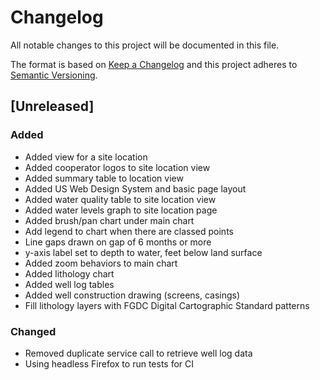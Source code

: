 # Changelog
All notable changes to this project will be documented in this file.

The format is based on [Keep a Changelog](http://keepachangelog.com/en/1.0.0/)
and this project adheres to [Semantic Versioning](http://semver.org/spec/v2.0.0.html).

## [Unreleased]
### Added
- Added view for a site location
- Added cooperator logos to site location view
- Added summary table to location view
- Added US Web Design System and basic page layout
- Added water quality table to site location view
- Added water levels graph to site location page
- Added brush/pan chart under main chart
- Add legend to chart when there are classed points
- Line gaps drawn on gap of 6 months or more
- y-axis label set to depth to water, feet below land surface
- Added zoom behaviors to main chart
- Added lithology chart
- Added well log tables
- Added well construction drawing (screens, casings)
- Fill lithology layers with FGDC Digital Cartographic Standard patterns
### Changed
- Removed duplicate service call to retrieve well log data
- Using headless Firefox to run tests for CI
